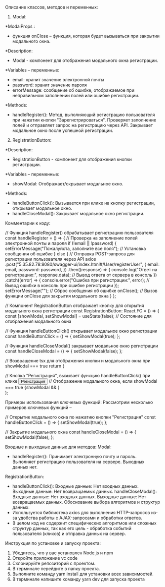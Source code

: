 
Описание классов, методов и переменных:
1) Modal:

*ModalProps :
- функция onClose – функция, которая будет вызываться при закрытии модального окна.

*Description: 
- Modal - компонент для отображения модального окна регистрации.

*Variables – переменные:
 - email: xранит значение электронной почты
 - password: xранит значение пароля
 - errorMessage: cообщение об ошибке, отображаемое при неправильном заполнении полей или ошибке регистрации.

*Methods:
 - handleRegister(): Метод, выполняющий регистрацию пользователя при нажатии кнопки "Зарегистрироваться". Проверяет заполнение полей и отправляет запрос на регистрацию через API. Закрывает модальное окно после успешной регистрации.

2) RegistrationButton:

*Description: 
- RegistrationButton - компонент для отображения кнопки регистрации.

*Variables – переменные:
- showModal: Отображает/скрывает модальное окно.

*Methods:
- handleButtonClick(): Вызывается при клике на кнопку регистрации, открывает модальное окно.
- handleCloseModal(): Закрывает модальное окно регистрации.

Комментарии к коду:

// Функция handleRegister() обрабатывает регистрацию пользователя
  const handleRegister = () => {
    // Проверка на заполнение полей электронной почты и пароля
    if (!email || !password) {
      setErrorMessage("Пожалуйста, заполните все поля"); // Установка сообщения об ошибке
    } else {
      // Отправка POST-запроса для регистрации пользователя через API
      axios
        .post("5.35.82.78:8080/swagger-ui/index.html#/User/registerUser", {
          email: email,
          password: password,
        })
        .then((response) => {
          console.log("Ответ на регистрацию:", response.data); // Вывод ответа от сервера в консоль
        })
        .catch((error) => {
          console.error("Ошибка при регистрации:", error); // Вывод ошибки в консоль при ошибке регистрации
        });
      setErrorMessage(""); // Сброс сообщения об ошибке
      onClose(); // Вызов функции onClose для закрытия модального окна
    }
  };



// Компонент RegistrationButton отображает кнопку для открытия модального окна регистрации
const RegistrationButton: React.FC = () => {
  const [showModal, setShowModal] = useState(false); // Состояние для отображения модального окна

  // Функция handleButtonClick() открывает модальное окно регистрации
  const handleButtonClick = () => {
    setShowModal(true);
  };

  // Функция handleCloseModal() закрывает модальное окно регистрации
  const handleCloseModal = () => {
    setShowModal(false);
  };

// Возвращение tsx для отображения кнопки и модального окна при showModal === true
return (
    <div>
      // Кнопка "Регистрация", вызывает функцию handleButtonClick() при клике
      <button className={styles.btnRegister} onClick={handleButtonClick}>
        <span>Регистрация</span>
      </button>
      // Отображение модального окна, если showModal === true
      {showModal && <Modal onClose={handleCloseModal} />}
    </div>
  );

Примеры использования ключевых функций:
Рассмотрим несколько примеров ключевых функций – 

// Открытие модального окна по нажатию кнопки "Регистрация"
const handleButtonClick = () => {
  setShowModal(true);
};

// Закрытие модального окна
const handleCloseModal = () => {
  setShowModal(false);
};


Входные и выходные данные для методов:
Modal: 
- handleRegister(): Принимает электронную почту и пароль. Выполняет регистрацию пользователя на сервере. Выходных данных нет.

RegistrationButton:
- handleButtonClick(): Входные данные: Нет входных данных. Выходные данные: Нет возвращаемых данных.
handleCloseModal(): Входные данные: Нет входных данных. Выходные данные: Нет возвращаемых данных.
Обоснование выбора алгоритмов и структур данных:
- Используется библиотека axios для выполнения HTTP-запросов из-за удобства работы с AJAX-запросами и обработки ответов.
- В целом код не содержит специфических алгоритмов или сложных структур данных, так как его цель - обработка событий пользователя (кликов) и отправка данных на сервер.

Инструкция по установке и запуску проекта:
1)	Убедитесь, что у вас установлен Node.js и npm
2)	Откройте приложение vc code
3)	Склонируйте репозиторий с проектом.
4)	В терминале перейдите в папку проекта.
5)	Выполните команду yarn install для установки всех зависимостей.
6)	В терминале напишите команду yarn dev для запуска проекта 

